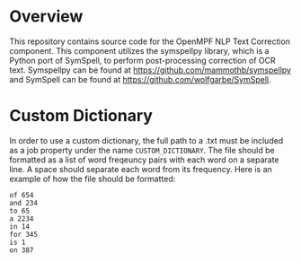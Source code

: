 # Overview
 
This repository contains source code for the OpenMPF NLP Text Correction component. This component utilizes the
symspellpy library, which is a Python port of SymSpell, to perform post-processing correction of OCR text.
Symspellpy can be found at https://github.com/mammothb/symspellpy and SymSpell can be found at https://github.com/wolfgarbe/SymSpell.

# Custom Dictionary

In order to use a custom dictionary, the full path to a .txt must be included as a job property under the name `CUSTOM_DICTIONARY`. The file should be formatted as a list of word freqeuncy pairs with each word on a separate line. A space should separate each word from its frequency. Here is an example of how the file should be formatted:

```the 352
of 654
and 234
to 65
a 2234
in 14
for 345
is 1
on 387
```


